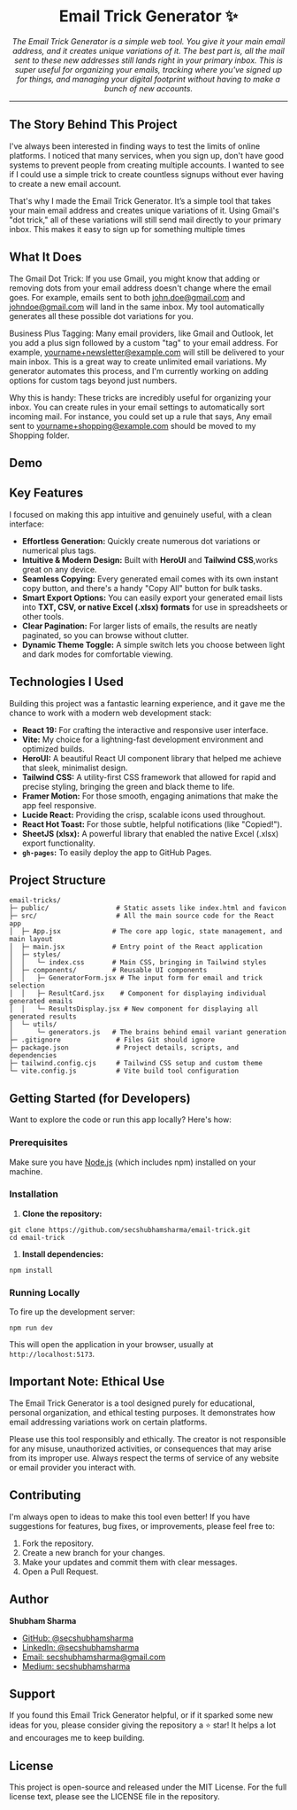 <h1 align="center">Email Trick Generator ✨ </h1>
<p align="center"> <i>The Email Trick Generator is a simple web tool. You give it your main email address, and it creates unique variations of it. The best part is, all the mail sent to these new addresses still lands right in your primary inbox. This is super useful for organizing your emails, tracking where you've signed up for things, and managing your digital footprint without having to make a bunch of new accounts.</i> </p>

- - -

## The Story Behind This Project

I've always been interested in finding ways to test the limits of online platforms. I noticed that many services, when you sign up, don't have good systems to prevent people from creating multiple accounts. I wanted to see if I could use a simple trick to create countless signups without ever having to create a new email account.

That's why I made the Email Trick Generator. It’s a simple tool that takes your main email address and creates unique variations of it. Using Gmail's "dot trick," all of these variations will still send mail directly to your primary inbox. This makes it easy to sign up for something multiple times

## What It Does
The Gmail Dot Trick: If you use Gmail, you might know that adding or removing dots from your email address doesn't change where the email goes. For example, emails sent to both john.doe@gmail.com and johndoe@gmail.com will land in the same inbox. My tool automatically generates all these possible dot variations for you.

Business Plus Tagging: Many email providers, like Gmail and Outlook, let you add a plus sign followed by a custom "tag" to your email address. For example, yourname+newsletter@example.com will still be delivered to your main inbox. This is a great way to create unlimited email variations. My generator automates this process, and I'm currently working on adding options for custom tags beyond just numbers.

Why this is handy: These tricks are incredibly useful for organizing your inbox. You can create rules in your email settings to automatically sort incoming mail. For instance, you could set up a rule that says, Any email sent to yourname+shopping@example.com should be moved to my Shopping folder.

## Demo

## Key Features
I focused on making this app intuitive and genuinely useful, with a clean interface:

- **Effortless Generation:** Quickly create numerous dot variations or numerical plus tags.
- **Intuitive & Modern Design:** Built with **HeroUI** and **Tailwind CSS**,works great on any device.
- **Seamless Copying:** Every generated email comes with its own instant copy button, and there's a handy "Copy All" button for bulk tasks.
- **Smart Export Options:** You can easily export your generated email lists into **TXT, CSV, or native Excel (.xlsx) formats** for use in spreadsheets or other tools.
- **Clear Pagination:** For larger lists of emails, the results are neatly paginated, so you can browse without clutter.
- **Dynamic Theme Toggle:** A simple switch lets you choose between light and dark modes for comfortable viewing.

## Technologies I Used
Building this project was a fantastic learning experience, and it gave me the chance to work with a modern web development stack:

- **React 19:** For crafting the interactive and responsive user interface.
- **Vite:** My choice for a lightning-fast development environment and optimized builds.
- **HeroUI:** A beautiful React UI component library that helped me achieve that sleek, minimalist design.
- **Tailwind CSS:** A utility-first CSS framework that allowed for rapid and precise styling, bringing the green and black theme to life.
- **Framer Motion:** For those smooth, engaging animations that make the app feel responsive.
- **Lucide React:** Providing the crisp, scalable icons used throughout.
- **React Hot Toast:** For those subtle, helpful notifications (like "Copied!").
- **SheetJS (xlsx):** A powerful library that enabled the native Excel (.xlsx) export functionality.
- **`gh-pages`:** To easily deploy the app to GitHub Pages.

 ## Project Structure 
```text
email-tricks/
├─ public/                 # Static assets like index.html and favicon
├─ src/                    # All the main source code for the React app
│  ├─ App.jsx             # The core app logic, state management, and main layout
│  ├─ main.jsx            # Entry point of the React application
│  ├─ styles/
│  │   └─ index.css       # Main CSS, bringing in Tailwind styles
│  ├─ components/         # Reusable UI components
│  │   ├─ GeneratorForm.jsx # The input form for email and trick selection
│  │   ├─ ResultCard.jsx    # Component for displaying individual generated emails
│  │   └─ ResultsDisplay.jsx # New component for displaying all generated results
│  └─ utils/
│      └─ generators.js   # The brains behind email variant generation
├─ .gitignore              # Files Git should ignore
├─ package.json            # Project details, scripts, and dependencies
├─ tailwind.config.cjs     # Tailwind CSS setup and custom theme
└─ vite.config.js          # Vite build tool configuration
```
## Getting Started (for Developers) 

Want to explore the code or run this app locally? Here's how:

### Prerequisites

Make sure you have [Node.js](https://nodejs.org/en) (which includes npm) installed on your machine.

### Installation

1. **Clone the repository:**

```other
git clone https://github.com/secshubhamsharma/email-trick.git
cd email-trick
```

1. **Install dependencies:**

```other
npm install
```

### Running Locally

To fire up the development server:

```other
npm run dev
```

This will open the application in your browser, usually at `http://localhost:5173`.

## Important Note: Ethical Use
The Email Trick Generator is a tool designed purely for educational, personal organization, and ethical testing purposes. It demonstrates how email addressing variations work on certain platforms.

Please use this tool responsibly and ethically. The creator is not responsible for any misuse, unauthorized activities, or consequences that may arise from its improper use. Always respect the terms of service of any website or email provider you interact with.

## Contributing
I'm always open to ideas to make this tool even better! If you have suggestions for features, bug fixes, or improvements, please feel free to:

1. Fork the repository.
2. Create a new branch for your changes.
3. Make your updates and commit them with clear messages.
4. Open a Pull Request.

## Author
**Shubham Sharma**

 - [GitHub: @secshubhamsharma](https://github.com/secshubhamsharma)
 - [LinkedIn: @secshubhamsharma](https://linkedin.com/in/secshubhamsharma)
 - [Email: secshubhamsharma@gmail.com](mailto:secshubhamsharma@gmail.com)
 - [Medium: secshubhamsharma](https://medium.com/@secshubhamsharma)

## Support
If you found this Email Trick Generator helpful, or if it sparked some new ideas for you, please consider giving the repository a ⭐ star! It helps a lot and encourages me to keep building.

## License
This project is open-source and released under the MIT License. For the full license text, please see the LICENSE file in the repository.